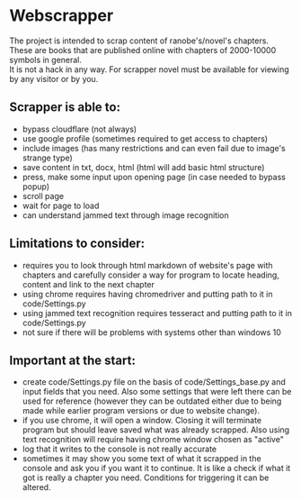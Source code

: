 # Webscrapper
The project is intended to scrap content of ranobe's/novel's chapters. These are books that are published online with chapters of 2000-10000 symbols in general. \
It is not a hack in any way. For scrapper novel must be available for viewing by any visitor or by you.

## Scrapper is able to:
- bypass cloudflare (not always)
- use google profile (sometimes required to get access to chapters)
- include images (has many restrictions and can even fail due to image's strange type)
- save content in txt, docx, html (html will add basic html structure)
- press, make some input upon opening page (in case needed to bypass popup)
- scroll page
- wait for page to load
- can understand jammed text through image recognition


## Limitations to consider:
- requires you to look through html markdown of website's page with chapters and carefully consider a way for program to locate heading, content and link to the next chapter
- using chrome requires having chromedriver and putting path to it in code/Settings.py
- using jammed text recognition requires tesseract and putting path to it in code/Settings.py
- not sure if there will be problems with systems other than windows 10

## Important at the start:
- create code/Settings.py file on the basis of code/Settings_base.py and input fields that you need. Also some settings that were left there can be used for reference (however they can be outdated either due to being made while earlier program versions or due to website change).
- if you use chrome, it will open a window. Closing it will terminate program but should leave saved what was already scrapped. Also using text recognition will require having chrome window chosen as "active"
- log that it writes to the console is not really accurate
- sometimes it may show you some text of what it scrapped in the console and ask you if you want it to continue. It is like a check if what it got is really a chapter you need. Conditions for triggering it can be altered.
